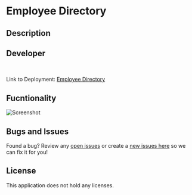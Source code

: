 # Employee Directory

## Description

## Developer 
 
<br>

Link to Deployment: [Employee Directory](public/Screenshot.JPG)

## Fucntionality

![Screenshot](public/assets/Screenshot/Home.JPG)

## Bugs and Issues
Found a bug? Review any [open issues][open-issues] or create a [new issues here][new-issue] so we can fix it for you!

## License
This application does not hold any licenses.

[open-issues]: https://github.com/dbridgman1/Employee-Directory-React/issues
[new-issue]: https://github.com/dbridgman1/Employee-Directory-React/issues/new